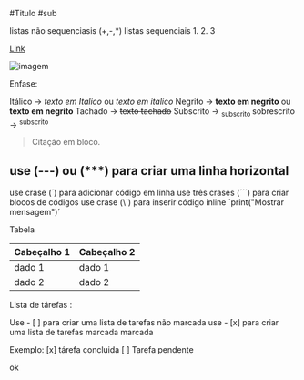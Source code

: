 #Titulo
#sub

listas não sequenciasis
(+,-,*)
listas sequenciais 
1.
2.
3









[Link](https://github.com/BrunoHWM/UC10_Documento/edit/main/README.md)

![imagem](url)

Enfase:

Itálico -> *texto em Italico* ou _texto em italico_
Negrito -> **texto em negrito** ou __texto em negrito__
Tachado -> ~~texto tachado~~
Subscrito -> <sub> subscrito </sub>
sobrescrito -> <sup> subscrito </sup>


> Citação em bloco.


use (---) ou (***)
para criar uma linha horizontal 
---



use crase (´) para adicionar código em linha 
use três crases (´´´) para criar blocos de códigos
use crase (\´) para inserir código inline
´print("Mostrar mensagem")´



Tabela

| Cabeçalho 1 | Cabeçalho 2 |
|------------ |------------ |
| dado 1      | dado 1      |
| dado 2      | dado 2      |


Lista de tárefas :

Use - [ ] para criar uma lista de tarefas não marcada 
use - [x] para criar uma lista de tarefas marcada marcada 

Exemplo:
[x] tárefa concluida
[ ]  Tarefa pendente


[^1]: Rodapé: conteudo inferior do documento


ok











